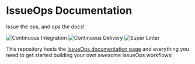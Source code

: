 # IssueOps Documentation

Issue the ops, and ops the docs!

![Continuous Integration](https://github.com/issue-ops/docs/actions/workflows/continuous-integration.yml/badge.svg)
![Continuous Delivery](https://github.com/issue-ops/docs/actions/workflows/continuous-delivery.yml/badge.svg)
![Super Linter](https://github.com/issue-ops/docs/actions/workflows/super-linter.yml/badge.svg)

This repository hosts the
[IssueOps documentation page](https://issue-ops.github.io/docs) and everything
you need to get started building your own awesome IssueOps workflows!
